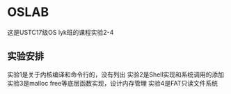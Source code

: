 # OSLAB
这是USTC17级OS lyk班的课程实验2-4
## 实验安排
实验1是关于内核编译和命令行的，没有列出
实验2是Shell实现和系统调用的添加
实验3是malloc free等底层函数实现，设计内存管理
实验4是FAT只读文件系统
